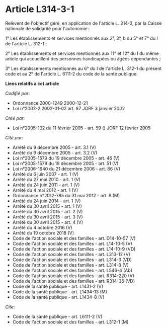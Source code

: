 # Article L314-3-1

Relèvent de l'objectif géré, en application de l'article L. 314-3, par la Caisse nationale de solidarité pour l'autonomie :

1° Les établissements et services mentionnés aux 2°, 3°, b du 5° et 7° du I de l'article L. 312-1 ;

2° Les établissements et services mentionnés aux 11° et 12° du I du même article qui accueillent des personnes handicapées ou
âgées dépendantes ;

3° Les établissements mentionnés au 6° du I de l'article L. 312-1 du présent code et au 2° de l'article L. 6111-2 du code de
la santé publique.

**Liens relatifs à cet article**

_Codifié par_:

  - Ordonnance 2000-1249 2000-12-21
  - Loi n°2002-2 2002-01-02 art. 87 JORF 3 janvier 2002

_Créé par_:

  - Loi n°2005-102 du 11 février 2005 - art. 59 () JORF 12 février 2005

_Cité par_:

  - Arrêté du 9 décembre 2005 - art. 3.1 (V)
  - Arrêté du 9 décembre 2005 - art. 3.2 (V)
  - Loi n°2005-1579 du 19 décembre 2005 - art. 46 (V)
  - Loi n°2005-1579 du 19 décembre 2005 - art. 51 (V)
  - Loi n°2006-1640 du 21 décembre 2006 - art. 86 (V)
  - Arrêté du 6 juin 2007 - art. 1 (V)
  - Arrêté du 27 mai 2010 - art. 1 (V)
  - Arrêté du 24 juin 2011 - art. 1 (V)
  - Arrêté du 4 mai 2012 - art. 1 (V)
  - Ordonnance n°2012-785 du 31 mai 2012 - art. 8 (M)
  - Arrêté du 24 juin 2014 - art. 1 (V)
  - Arrêté du 30 avril 2015 - art. 1 (V)
  - Arrêté du 30 avril 2015 - art. 2 (V)
  - Arrêté du 30 avril 2015 - art. 3 (V)
  - Arrêté du 30 avril 2015 - art. 4 (V)
  - Arrêté du 4 octobre 2016 (V)
  - Arrêté du 19 octobre 2018 (V)
  - Code de l'action sociale et des familles - art. D14-10-57 (V)
  - Code de l'action sociale et des familles - art. L14-10-5 (V)
  - Code de l'action sociale et des familles - art. L14-10-9 (VD)
  - Code de l'action sociale et des familles - art. L313-12 (V)
  - Code de l'action sociale et des familles - art. L314-3 (VD)
  - Code de l'action sociale et des familles - art. L314-8 (V)
  - Code de l'action sociale et des familles - art. L546-4 (Ab)
  - Code de l'action sociale et des familles - art. R314-220 (V)
  - Code de l'action sociale et des familles - art. R314-36 (VD)
  - Code de la santé publique - art. L1431-2 (V)
  - Code de la santé publique - art. L1434-13 (M)
  - Code de la santé publique - art. L1434-8 (V)

_Cite_:

  - Code de la santé publique - art. L6111-2 (V)
  - Code de l'action sociale et des familles - art. L312-1 (M)
